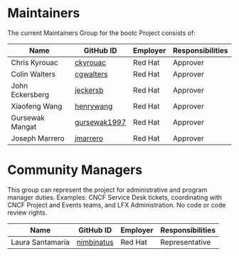 # Maintainers

The current Maintainers Group for the bootc Project consists of:

| Name              | GitHub ID                                                            | Employer        | Responsibilities |
| ----              | ----                                                                 | ----            | ----             |
| Chris Kyrouac     | [ckyrouac](https://github.com/orgs/bootc-dev/people/ckyrouac)        | Red Hat         | Approver         |
| Colin Walters     | [cgwalters](https://github.com/orgs/bootc-dev/people/cgwalters)      | Red Hat         | Approver         |
| John Eckersberg   | [jeckersb](https://github.com/orgs/bootc-dev/people/jeckersb)        | Red Hat         | Approver         |
| Xiaofeng Wang     | [henrywang](https://github.com/orgs/bootc-dev/people/henrywang)      | Red Hat         | Approver         |
| Gursewak Mangat   | [gursewak1997](https://github.com/orgs/bootc-dev/people/gursewak1997)| Red Hat         | Approver         |
| Joseph Marrero    | [jmarrero](https://github.com/orgs/bootc-dev/people/jmarrero)        | Red Hat         | Approver         |

# Community Managers

This group can represent the project for administrative and program manager duties. Examples: CNCF Service Desk tickets, coordinating with CNCF Project and Events teams, and LFX Administration. No code or code review rights.

| Name              | GitHub ID                                                            | Employer        | Responsibilities |
| ----              | ----                                                                 | ----            | ----             |
| Laura Santamaria  | [nimbinatus](https://github.com/nimbinatus)                          | Red Hat         | Representative   |
